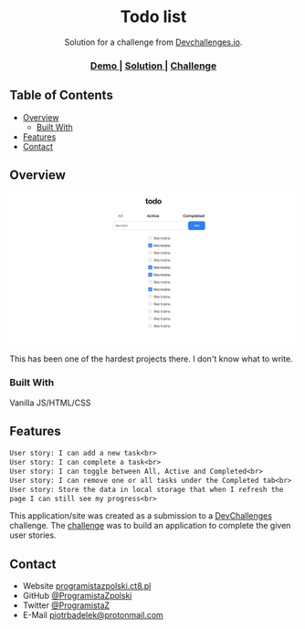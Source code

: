 <!-- Please update value in the {}  -->

<h1 align="center">Todo list</h1>

<div align="center">
   Solution for a challenge from  <a href="http://devchallenges.io" target="_blank">Devchallenges.io</a>.
</div>

<div align="center">
  <h3>
    <a href="https://programistazpolski.ct8.pl/devchallenge/todo-app/">
      Demo
    </a>
    <span> | </span>
    <a href="https://devchallenges.io/solutions/C0uzqQhIYWcHlwHa1nYO">
      Solution
    </a>
    <span> | </span>
    <a href="https://devchallenges.io/challenges/hH6PbOHBdPm6otzw2De5">
      Challenge
    </a>
  </h3>
</div>

<!-- TABLE OF CONTENTS -->

## Table of Contents

- [Overview](#overview)
  - [Built With](#built-with)
- [Features](#features)
- [Contact](#contact)

<!-- OVERVIEW -->

## Overview

![screenshot](https://raw.githubusercontent.com/ProgramistaZpolski/effective-waffle/master/todo-app-master/Screenshot_2020-10-30%20Todo.png)

<!-- Introduce your projects by taking a screenshot or a gif. Try to tell visitors a story about your project by answering:

- Where can I see your demo?
- What was your experience?
- What have you learned/improved?
- Your wisdom? :)-->

This has been one of the hardest projects there. I don't know what to write.

### Built With

<!-- This section should list any major frameworks that you built your project using. Here are a few examples.-->

Vanilla JS/HTML/CSS

## Features

<!-- List the features of your application or follow the template. Don't share the figma file here :) -->


    User story: I can add a new task<br>
    User story: I can complete a task<br>
    User story: I can toggle between All, Active and Completed<br>
    User story: I can remove one or all tasks under the Completed tab<br>
    User story: Store the data in local storage that when I refresh the page I can still see my progress<br>


This application/site was created as a submission to a [DevChallenges](https://devchallenges.io/challenges) challenge. The [challenge](https://devchallenges.io/challenges/hH6PbOHBdPm6otzw2De5) was to build an application to complete the given user stories.


## Contact

- Website [programistazpolski.ct8.pl](https://programistazpolski.ct8.pl/)
- GitHub [@ProgramistaZpolski](https://github.com/ProgramistaZpolski)
- Twitter [@ProgramistaZ](https://twitter.com/ProgramistaZ)
- E-Mail [piotrbadelek@protonmail.com](mailto:piotrbadelek@protonmail.com)
